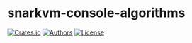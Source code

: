 # snarkvm-console-algorithms

[![Crates.io](https://img.shields.io/crates/v/snarkvm-console-algorithms.svg?color=neon)](https://crates.io/crates/snarkvm-console-algorithms)
[![Authors](https://img.shields.io/badge/authors-Aleo-orange.svg)](https://aleo.org)
[![License](https://img.shields.io/badge/License-GPLv3-blue.svg)](./LICENSE.md)
